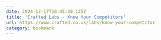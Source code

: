 ```yaml
---
date: 2024-12-17T20:45:39.125Z
title: 'Crafted Labs - Know Your Competitors'
url: https://www.crafted.co.uk/labs/know-your-competitor
category: bookmark
---
```

